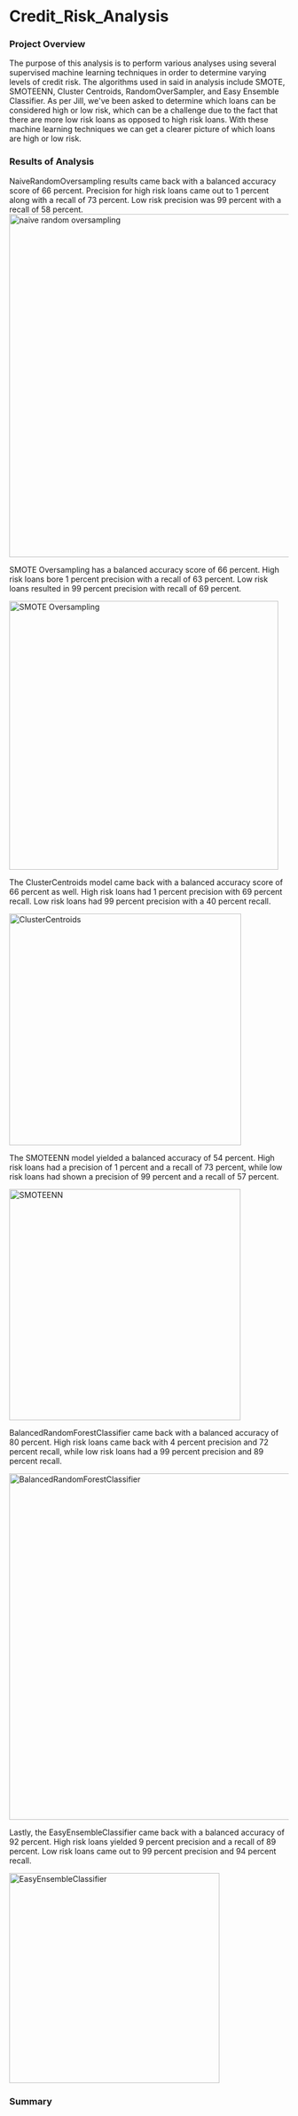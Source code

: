 # Credit_Risk_Analysis

### Project Overview
The purpose of this analysis is to perform various analyses using several supervised machine learning techniques in order to determine varying levels of credit risk. The algorithms used in said in analysis include SMOTE, SMOTEENN, Cluster Centroids, RandomOverSampler, and Easy Ensemble Classifier. As per Jill, we've been asked to determine which loans can be considered high or low risk, which can be a challenge due to the fact that there are more low risk loans as opposed to high risk loans. With these machine learning techniques we can get a clearer picture of which loans are high or low risk.
  
### Results of Analysis

NaiveRandomOversampling results came back with a balanced accuracy score of 66 percent. Precision for high risk loans came out to 1 percent along with a recall of 73 percent. Low risk precision was 99 percent with a recall of 58 percent. 
<img width="619" alt="naive random oversampling" src="https://user-images.githubusercontent.com/111616227/222040394-7a69c426-8fc1-4d1f-a8d2-65f6699e8ed5.png">

SMOTE Oversampling has a balanced accuracy score of 66 percent. High risk loans bore 1 percent precision with a recall of 63 percent. Low risk loans resulted in 99 percent precision with recall of 69 percent.

<img width="485" alt="SMOTE Oversampling" src="https://user-images.githubusercontent.com/111616227/222041003-adc832d0-784e-42f6-a1b8-82918e720dd8.png">

The ClusterCentroids model came back with a balanced accuracy score of 66 percent as well. High risk loans had 1 percent precision with 69 percent recall. Low risk loans had 99 percent precision with a 40 percent recall. 

<img width="418" alt="ClusterCentroids" src="https://user-images.githubusercontent.com/111616227/222058209-b0479989-f324-4c15-9212-d903285a12ec.png">

The SMOTEENN model yielded a balanced accuracy of 54 percent. High risk loans had a precision of 1 percent and a recall of 73 percent, while low risk loans had shown a precision of 99 percent and a recall of 57 percent.

<img width="417" alt="SMOTEENN" src="https://user-images.githubusercontent.com/111616227/222092900-5dd374d9-ccbf-4cef-b409-35e3f1aebcbf.png">

BalancedRandomForestClassifier came back with a balanced accuracy of 80 percent. High risk loans came back with 4 percent precision and 72 percent recall, while low risk loans had a 99 percent precision and 89 percent recall. 

<img width="625" alt="BalancedRandomForestClassifier" src="https://user-images.githubusercontent.com/111616227/222094454-bc20cb96-2ce6-46ae-86c1-7467ec04b45a.png">

Lastly, the EasyEnsembleClassifier came back with a balanced accuracy of 92 percent. High risk loans yielded 9 percent precision and a recall of 89 percent. Low risk loans came out to 99 percent precision and 94 percent recall.

<img width="379" alt="EasyEnsembleClassifier" src="https://user-images.githubusercontent.com/111616227/222108925-6534c8e4-bbc1-47d4-99c6-0d540dc4b001.png">


### Summary



